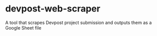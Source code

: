 # devpost-web-scraper
A tool that scrapes Devpost project submission and outputs them as a Google Sheet file
